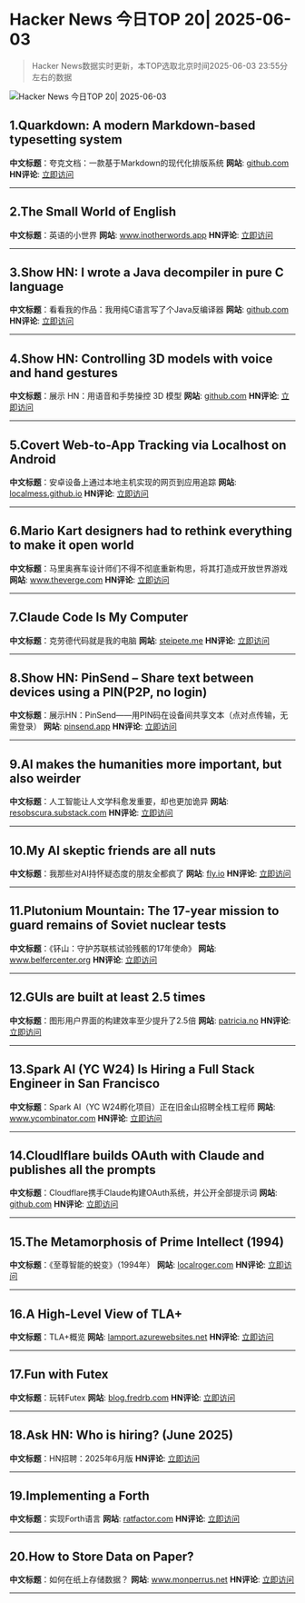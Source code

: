 # Hacker News 今日TOP 20| 2025-06-03

> Hacker News数据实时更新，本TOP选取北京时间2025-06-03 23:55分左右的数据

![Hacker News 今日TOP 20| 2025-06-03](https://img.chuhaix.com/2024/0910_imageFile-1665440404179-628424718_1725901191.png)

## 1.Quarkdown: A modern Markdown-based typesetting system
**中文标题**：夸克文档：一款基于Markdown的现代化排版系统
**网站**:  <a href='https://github.com/iamgio/quarkdown' target='_blank' rel='nofollow'>github.com</a>
**HN评论**:  <a href='https://news.ycombinator.com/item?id=44167592&utm_source=www.chuhaix.com' target='_blank' rel='nofollow'>立即访问</a>

---

## 2.The Small World of English
**中文标题**：英语的小世界
**网站**:  <a href='https://www.inotherwords.app/linguabase/' target='_blank' rel='nofollow'>www.inotherwords.app</a>
**HN评论**:  <a href='https://news.ycombinator.com/item?id=44170968&utm_source=www.chuhaix.com' target='_blank' rel='nofollow'>立即访问</a>

---

## 3.Show HN: I wrote a Java decompiler in pure C language
**中文标题**：看看我的作品：我用纯C语言写了个Java反编译器
**网站**:  <a href='https://github.com/neocanable/garlic' target='_blank' rel='nofollow'>github.com</a>
**HN评论**:  <a href='https://news.ycombinator.com/item?id=44169132&utm_source=www.chuhaix.com' target='_blank' rel='nofollow'>立即访问</a>

---

## 4.Show HN: Controlling 3D models with voice and hand gestures
**中文标题**：展示 HN：用语音和手势操控 3D 模型
**网站**:  <a href='https://github.com/collidingScopes/3d-model-playground' target='_blank' rel='nofollow'>github.com</a>
**HN评论**:  <a href='https://news.ycombinator.com/item?id=44170694&utm_source=www.chuhaix.com' target='_blank' rel='nofollow'>立即访问</a>

---

## 5.Covert Web-to-App Tracking via Localhost on Android
**中文标题**：安卓设备上通过本地主机实现的网页到应用追踪
**网站**:  <a href='https://localmess.github.io/' target='_blank' rel='nofollow'>localmess.github.io</a>
**HN评论**:  <a href='https://news.ycombinator.com/item?id=44169314&utm_source=www.chuhaix.com' target='_blank' rel='nofollow'>立即访问</a>

---

## 6.Mario Kart designers had to rethink everything to make it open world
**中文标题**：马里奥赛车设计师们不得不彻底重新构思，将其打造成开放世界游戏
**网站**:  <a href='https://www.theverge.com/interview/678097/mario-kart-world-nintendo-switch-2-interview-kosuke-yabuki' target='_blank' rel='nofollow'>www.theverge.com</a>
**HN评论**:  <a href='https://news.ycombinator.com/item?id=44170708&utm_source=www.chuhaix.com' target='_blank' rel='nofollow'>立即访问</a>

---

## 7.Claude Code Is My Computer
**中文标题**：克劳德代码就是我的电脑
**网站**:  <a href='https://steipete.me/posts/2025/claude-code-is-my-computer' target='_blank' rel='nofollow'>steipete.me</a>
**HN评论**:  <a href='https://news.ycombinator.com/item?id=44170967&utm_source=www.chuhaix.com' target='_blank' rel='nofollow'>立即访问</a>

---

## 8.Show HN: PinSend – Share text between devices using a PIN(P2P, no login)
**中文标题**：展示HN：PinSend——用PIN码在设备间共享文本（点对点传输，无需登录）
**网站**:  <a href='https://pinsend.app' target='_blank' rel='nofollow'>pinsend.app</a>
**HN评论**:  <a href='https://news.ycombinator.com/item?id=44170657&utm_source=www.chuhaix.com' target='_blank' rel='nofollow'>立即访问</a>

---

## 9.AI makes the humanities more important, but also weirder
**中文标题**：人工智能让人文学科愈发重要，却也更加诡异
**网站**:  <a href='https://resobscura.substack.com/p/ai-makes-the-humanities-more-important' target='_blank' rel='nofollow'>resobscura.substack.com</a>
**HN评论**:  <a href='https://news.ycombinator.com/item?id=44166102&utm_source=www.chuhaix.com' target='_blank' rel='nofollow'>立即访问</a>

---

## 10.My AI skeptic friends are all nuts
**中文标题**：我那些对AI持怀疑态度的朋友全都疯了
**网站**:  <a href='https://fly.io/blog/youre-all-nuts/' target='_blank' rel='nofollow'>fly.io</a>
**HN评论**:  <a href='https://news.ycombinator.com/item?id=44163063&utm_source=www.chuhaix.com' target='_blank' rel='nofollow'>立即访问</a>

---

## 11.Plutonium Mountain: The 17-year mission to guard remains of Soviet nuclear tests
**中文标题**：《钚山：守护苏联核试验残骸的17年使命》
**网站**:  <a href='https://www.belfercenter.org/publication/plutonium-mountain-inside-17-year-mission-secure-legacy-soviet-nuclear-testing' target='_blank' rel='nofollow'>www.belfercenter.org</a>
**HN评论**:  <a href='https://news.ycombinator.com/item?id=44168265&utm_source=www.chuhaix.com' target='_blank' rel='nofollow'>立即访问</a>

---

## 12.GUIs are built at least 2.5 times
**中文标题**：图形用户界面的构建效率至少提升了2.5倍
**网站**:  <a href='https://patricia.no/2025/05/30/why_lean_software_dev_is_wrong.html' target='_blank' rel='nofollow'>patricia.no</a>
**HN评论**:  <a href='https://news.ycombinator.com/item?id=44143045&utm_source=www.chuhaix.com' target='_blank' rel='nofollow'>立即访问</a>

---

## 13.Spark AI (YC W24) Is Hiring a Full Stack Engineer in San Francisco
**中文标题**：Spark AI（YC W24孵化项目）正在旧金山招聘全栈工程师
**网站**:  <a href='https://www.ycombinator.com/companies/spark/jobs/kDeJlPK-software-engineer-full-stack' target='_blank' rel='nofollow'>www.ycombinator.com</a>
**HN评论**:  <a href='https://news.ycombinator.com/item?id=44169039&utm_source=www.chuhaix.com' target='_blank' rel='nofollow'>立即访问</a>

---

## 14.Cloudlflare builds OAuth with Claude and publishes all the prompts
**中文标题**：Cloudflare携手Claude构建OAuth系统，并公开全部提示词
**网站**:  <a href='https://github.com/cloudflare/workers-oauth-provider/' target='_blank' rel='nofollow'>github.com</a>
**HN评论**:  <a href='https://news.ycombinator.com/item?id=44159166&utm_source=www.chuhaix.com' target='_blank' rel='nofollow'>立即访问</a>

---

## 15.The Metamorphosis of Prime Intellect (1994)
**中文标题**：《至尊智能的蜕变》（1994年）
**网站**:  <a href='https://localroger.com/prime-intellect/mopiall.html' target='_blank' rel='nofollow'>localroger.com</a>
**HN评论**:  <a href='https://news.ycombinator.com/item?id=44166155&utm_source=www.chuhaix.com' target='_blank' rel='nofollow'>立即访问</a>

---

## 16.A High-Level View of TLA+
**中文标题**：TLA+概览
**网站**:  <a href='https://lamport.azurewebsites.net/tla/high-level-view.html' target='_blank' rel='nofollow'>lamport.azurewebsites.net</a>
**HN评论**:  <a href='https://news.ycombinator.com/item?id=44142592&utm_source=www.chuhaix.com' target='_blank' rel='nofollow'>立即访问</a>

---

## 17.Fun with Futex
**中文标题**：玩转Futex
**网站**:  <a href='https://blog.fredrb.com/2025/06/02/futex-fun/' target='_blank' rel='nofollow'>blog.fredrb.com</a>
**HN评论**:  <a href='https://news.ycombinator.com/item?id=44167049&utm_source=www.chuhaix.com' target='_blank' rel='nofollow'>立即访问</a>

---

## 18.Ask HN: Who is hiring? (June 2025)
**中文标题**：HN招聘：2025年6月版
**HN评论**:  <a href='https://news.ycombinator.com/item?id=44159528&utm_source=www.chuhaix.com' target='_blank' rel='nofollow'>立即访问</a>

---

## 19.Implementing a Forth
**中文标题**：实现Forth语言
**网站**:  <a href='https://ratfactor.com/forth/implementing' target='_blank' rel='nofollow'>ratfactor.com</a>
**HN评论**:  <a href='https://news.ycombinator.com/item?id=44142652&utm_source=www.chuhaix.com' target='_blank' rel='nofollow'>立即访问</a>

---

## 20.How to Store Data on Paper?
**中文标题**：如何在纸上存储数据？
**网站**:  <a href='https://www.monperrus.net/martin/store-data-paper' target='_blank' rel='nofollow'>www.monperrus.net</a>
**HN评论**:  <a href='https://news.ycombinator.com/item?id=44142565&utm_source=www.chuhaix.com' target='_blank' rel='nofollow'>立即访问</a>

---


